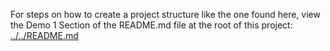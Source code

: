 For steps on how to create a project structure like the one found here, view the Demo 1 Section of the README.md file at the root of this project: [../../README.md](../../README.md#demo-1-first-dockerized-net-core-app)